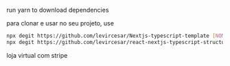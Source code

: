 run yarn to download dependencies

para clonar e usar no seu projeto, use
```bash
npx degit https://github.com/levircesar/Nextjs-typescript-template [NOME_DO_PROJETO]
npx degit https://github.com/levircesar/react-nextjs-typescript-structure [NOME_DO_PROJETO]
```
loja virtual com stripe